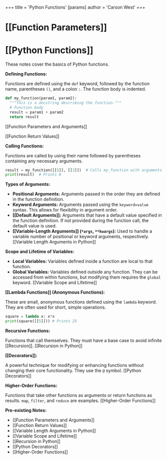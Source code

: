 +++
 title = 'Python Functions'
[params]
	author = 'Carson West'
+++
# [[Function Parameters]]
# [[Python Functions]] 
These notes cover the basics of Python functions.

**Defining Functions:**

Functions are defined using the `def` keyword, followed by the function name, parentheses `()`, and a colon `:`.  The function body is indented.

```python
def my_function(param1, param2):
  """This is a docstring describing the function."""
  # Function body
  result = param1 + param2
  return result

```

[[Function Parameters and Arguments]]

[[Function Return Values]]

**Calling Functions:**

Functions are called by using their name followed by parentheses containing any necessary arguments.

```python
result = my_function([[5]], [[3]])  # Calls my_function with arguments [[5]] and [[3]]
print(result)  # Prints 8
```

**Types of Arguments:**

* **Positional Arguments:** Arguments passed in the order they are defined in the function definition.
* **Keyword Arguments:** Arguments passed using the `keyword=value` syntax.  This allows for flexibility in argument order.
* **[[Default Arguments]]:** Arguments that have a default value specified in the function definition.  If not provided during the function call, the default value is used.
* **[[Variable-Length Arguments]] (`*args`, `**kwargs`):**  Used to handle a variable number of positional or keyword arguments, respectively. [[Variable Length Arguments in Python]]


**Scope and Lifetime of Variables:**

* **Local Variables:** Variables defined inside a function are local to that function.
* **Global Variables:** Variables defined outside any function.  They can be accessed from within functions, but modifying them requires the `global` keyword. [[Variable Scope and Lifetime]]


**[[Lambda Functions]] (Anonymous Functions):**

These are small, anonymous functions defined using the `lambda` keyword. They are often used for short, simple operations.

```python
square = lambda x: x*x
print(square([[5]])) # Prints 25
```

**Recursive Functions:**

Functions that call themselves.  They must have a base case to avoid infinite [[Recursion]]. [[Recursion in Python]]


**[[Decorators]]:**

A powerful technique for modifying or enhancing functions without changing their core functionality.  They use the `@` symbol. [[Python Decorators]]

**Higher-Order Functions:**

Functions that take other functions as arguments or return functions as results.  `map`, `filter`, and `reduce` are examples. [[Higher-Order Functions]]


**Pre-existing Notes:**

* [[Function Parameters and Arguments]]
* [[Function Return Values]]
* [[Variable Length Arguments in Python]]
* [[Variable Scope and Lifetime]]
* [[Recursion in Python]]
* [[Python Decorators]]
* [[Higher-Order Functions]]

